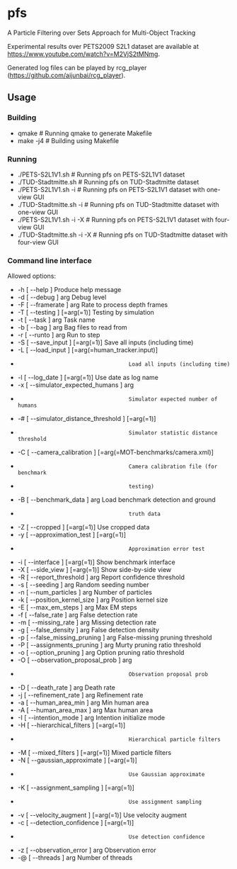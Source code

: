 # pfs
A Particle Filtering over Sets Approach for Multi-Object Tracking

Experimental results over PETS2009 S2L1 dataset are available at 
https://www.youtube.com/watch?v=M2VjS2tMNmg. 

Generated log files can be played by rcg_player (https://github.com/aijunbai/rcg_player).

## Usage
### Building
- qmake  # Running qmake to generate Makefile
- make -j4  # Building using Makefile

### Running
- ./PETS-S2L1V1.sh  # Running pfs on PETS-S2L1V1 dataset
- ./TUD-Stadtmitte.sh  # Running pfs on TUD-Stadtmitte dataset
- ./PETS-S2L1V1.sh -i  # Running pfs on PETS-S2L1V1 dataset with one-view GUI
- ./TUD-Stadtmitte.sh -i # Running pfs on TUD-Stadtmitte dataset with one-view GUI
- ./PETS-S2L1V1.sh -i -X  # Running pfs on PETS-S2L1V1 dataset with four-view GUI
- ./TUD-Stadtmitte.sh -i -X # Running pfs on TUD-Stadtmitte dataset with four-view GUI

### Command line interface
Allowed options:

-  -h [ --help ]                         Produce help message
-  -d [ --debug ] arg                    Debug level
-  -F [ --framerate ] arg                Rate to process depth frames
-  -T [ --testing ] [=arg(=1)]           Testing by simulation
-  -t [ --task ] arg                     Task name
-  -b [ --bag ] arg                      Bag files to read from
-  -r [ --runto ] arg                    Run to step
-  -S [ --save_input ] [=arg(=1)]        Save all inputs (including time)
-  -L [ --load_input ] [=arg(=human_tracker.input)]
-                                        Load all inputs (including time)
-  -l [ --log_date ] [=arg(=1)]          Use date as log name
-  -x [ --simulator_expected_humans ] arg
-                                        Simulator expected number of humans
-  -# [ --simulator_distance_threshold ] [=arg(=1)]
-                                        Simulator statistic distance threshold
-  -C [ --camera_calibration ] [=arg(=MOT-benchmarks/camera.xml)]
-                                        Camera calibration file (for benchmark 
-                                        testing)
-  -B [ --benchmark_data ] arg           Load benchmark detection and ground 
-                                        truth data
-  -Z [ --cropped ] [=arg(=1)]           Use cropped data
-  -y [ --approximation_test ] [=arg(=1)]
-                                        Approximation error test
-  -i [ --interface ] [=arg(=1)]         Show benchmark interface
-  -X [ --side_view ] [=arg(=1)]         Show side-by-side view
-  -R [ --report_threshold ] arg         Report confidence threshold
-  -s [ --seeding ] arg                  Random seeding number
-  -n [ --num_particles ] arg            Number of particles
-  -k [ --position_kernel_size ] arg     Position kernel size
-  -E [ --max_em_steps ] arg             Max EM steps
-  -f [ --false_rate ] arg               False detection rate
-  -m [ --missing_rate ] arg             Missing detection rate
-  -g [ --false_density ] arg            False detection density
-  -p [ --false_missing_pruning ] arg    False-missing pruning threshold
-  -P [ --assignments_pruning ] arg      Murty pruning ratio threshold
-  -o [ --option_pruning ] arg           Option pruning ratio threshold
-  -O [ --observation_proposal_prob ] arg
-                                        Observation proposal prob
-  -D [ --death_rate ] arg               Death rate
-  -j [ --refinement_rate ] arg          Refinement rate
-  -a [ --human_area_min ] arg           Min human area
-  -A [ --human_area_max ] arg           Max human area
-  -I [ --intention_mode ] arg           Intention initialize mode
-  -H [ --hierarchical_filters ] [=arg(=1)]
-                                        Hierarchical particle filters
-  -M [ --mixed_filters ] [=arg(=1)]     Mixed particle filters
-  -N [ --gaussian_approximate ] [=arg(=1)]
-                                        Use Gaussian approximate
-  -K [ --assignment_sampling ] [=arg(=1)]
-                                        Use assignment sampling
-  -v [ --velocity_augment ] [=arg(=1)]  Use velocity augment
-  -c [ --detection_confidence ] [=arg(=1)]
-                                        Use detection confidence
-  -z [ --observation_error ] arg        Observation error
-  -@ [ --threads ] arg                  Number of threads
